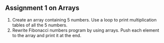 ## Assignment 1 on Arrays

1. Create an array containing 5 numbers. Use a loop to print multiplication tables of all the 5 numbers.  
2. Rewrite Fibonacci numbers program by using arrays. Push each element to the array and print it at the end.